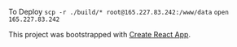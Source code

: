 To Deploy
`scp -r ./build/* root@165.227.83.242:/www/data`
`open 165.227.83.242`


This project was bootstrapped with [Create React App](https://github.com/facebookincubator/create-react-app).
